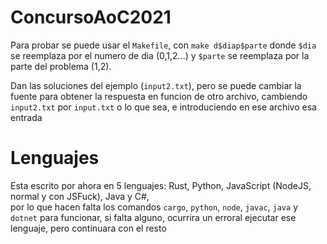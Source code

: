 # ConcursoAoC2021
Para probar se puede usar el `Makefile`, con
`make d$diap$parte` donde `$dia` se reemplaza por el numero de dia (0,1,2...) y `$parte` se reemplaza por la parte del problema (1,2).

Dan las soluciones del ejemplo (`input2.txt`), pero se puede cambiar la fuente para obtener la respuesta en funcion de otro archivo, cambiendo `input2.txt` por `input.txt` o lo que sea, e introduciendo en ese archivo esa entrada
# Lenguajes
Esta escrito por ahora en 5 lenguajes: Rust, Python, JavaScript (NodeJS, normal y con JSFuck), Java y C#,  
por lo que hacen falta los comandos `cargo`, `python`, `node`, `javac`, `java` y `dotnet` para funcionar,
si falta alguno, ocurrira un erroral ejecutar ese lenguaje, pero continuara con el resto

